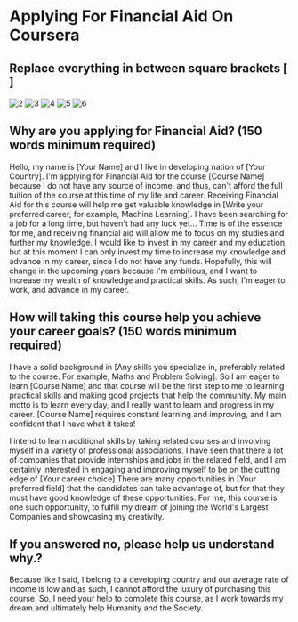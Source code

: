 # Applying For Financial Aid On Coursera 

## Replace everything in between square brackets [ ]
![2](images/3.png)
![3](images/4.png)
![4](images/5.png)
![5](images/6.png)
![6](images/7.png)

## Why are you applying for Financial Aid? (150 words minimum required)
Hello, my name is [Your Name] and I live in developing nation of [Your Country]. I'm applying for Financial Aid for the course [Course Name] because I do not have any source of income, and thus, can't afford the full tuition of the course at this time of my life and career.
Receiving Financial Aid for this course will help me get valuable knowledge in [Write your preferred career, for example, Machine Learning]. I have been searching for a job for a long time, but haven't had any luck yet... Time is of the essence for me, and receiving financial aid will allow me to focus on my studies and further my knowledge. 
I would like to invest in my career and my education, but at this moment I can only invest my time to increase my knowledge and advance in my career, since I do not have any funds. Hopefully, this will change in the upcoming years because I'm ambitious, and I want to increase my wealth of knowledge and practical skills. As such, I'm eager to work, and advance in my career.


## How will taking this course help you achieve your career goals? (150 words minimum required)
I have a solid background in [Any skills you specialize in, preferably related to the course. For example, Maths and Problem Solving]. So I am eager to learn [Course Name] and that course will be the first step to me to learning practical skills and making good projects that help the community.
My main motto is to learn every day, and I really want to learn and progress in my career.
[Course Name] requires constant learning and improving, and I am confident that I have what it takes!

I intend to learn additional skills by taking related courses and involving myself in a variety of professional associations. I have seen that there a lot of companies that provide internships and jobs in the related field, and I am certainly interested in engaging and improving myself to be on the cutting edge of [Your career choice]
There are many opportunities in [Your preferred field] that the candidates can take advantage of, but for that they must have good knowledge of these opportunities. For me, this course is one such opportunity, to fulfill my dream of joining the World's Largest Companies and showcasing my creativity.

## If you answered no, please help us understand why.?
Because like I said, I belong to a developing country and our average rate of income is low and as such, I cannot afford the luxury of purchasing this course. So, I need your help to complete this course, as I work towards my dream and ultimately help Humanity and the Society.
